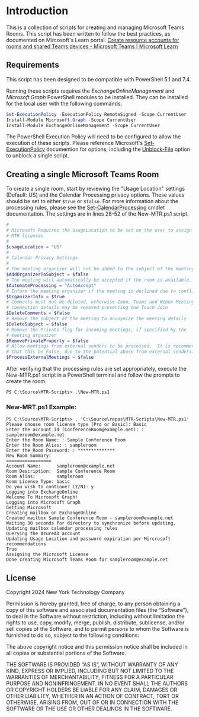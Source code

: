 # Introduction

This is a collection of scripts for creating and managing Microsoft Teams Rooms. This script has been written to follow the best practices, as documented on Mircosoft's Learn portal.  [Create resource accounts for rooms and shared Teams devices - Microsoft Teams | Microsoft Learn](https://learn.microsoft.com/en-us/microsoftteams/rooms/create-resource-account?tabs=exchange-online%2Cgraph-powershell-password)

## Requirements

This script has been designed to be compatible with PowerShell 5.1 and 7.4.

Running these scripts requires the *ExchangeOnlineManagement* and *Microsoft.Graph* PowerShell modules to be installed.  They can be installed for the local user with the following commands:

```powershell
Set-ExecutionPolicy -ExecutionPolicy RemoteSigned -Scope CurrentUser
Install-Module Microsoft.Graph -Scope CurrentUser
Install-Module ExchangeOnlineManagement -Scope CurrentUser
```

The PowerShell Execution Policy will need to be configured to allow the execution of these scripts.  Please reference Microsoft's [Set-ExecutionPolicy](https://learn.microsoft.com/en-us/powershell/module/microsoft.powershell.security/set-executionpolicy?view=powershell-7.4) documention for options, including the [Unblock-File](https://learn.microsoft.com/en-us/powershell/module/microsoft.powershell.security/set-executionpolicy?view=powershell-7.4#example-7-unblock-a-script-to-run-it-without-changing-the-execution-policy) option to unblock a single script.

## Creating a single Microsoft Teams Room

To create a single room, start by reviewing the "Usage Location" settings (Default: US) and the Calendar Processing privacy options.  These values should be set to either `$true` or `$false`.  For more information about the processing rules, please see the [Set-CalendarProcessing](https://learn.microsoft.com/en-us/powershell/module/exchange/set-calendarprocessing?view=exchange-ps) cmdlet documentation. The settings are in lines 28-52 of the New-MTR.ps1 script.

```powershell
# 
# Microsoft Requires the UsageLocation to be set on the user to assign
# MTR licenses
#
$usageLocation = "US"
#
# Calendar Privacy Settings
# 
# The meeting organizer will not be added to the subject of the meeting request.
$AddOrganizerToSubject = $false
# The meeting will automatically be accepted if the room is available.
$AutomateProcessing = "AutoAccept"
# Inform the meeting organizer if the meeting is declined due to conflict
$OrganizerInfo = $true
# Comments must not be deleted, otherwise Zoom, Teams and Webex Meeting
# connection details may be removed preventing One Touch Join
$DeleteComments = $false
# Remove the subject of the meeting to anonymize the meeting details
$DeleteSubject = $false
# Remove the Private flag for incoming meetings, if specified by the
# meeting organizer
$RemovePrivateProperty = $false
# Allow meetings from external senders to be processed.  It is recommended
# that this be False, due to the potential abuse from external senders.
$ProcessExternalMeetings = $false
```

After verifying that the processing rules are set appropriately, execute the New-MTR.ps1 script in a PowerShell terminal and follow the prompts to create the room.

```
PS C:\Source\MTR-Scripts> .\New-MTR.ps1
```

### New-MRT.ps1 Example:

```
PS C:\Source\MTR-Scripts> . 'C:\Source\repos\MTR-Scripts\New-MTR.ps1'
Please choose room license type (Pro or Basic): Basic
Enter the account id (ConferenceRoom@example.net): : sampleroom@example.net
Enter the Room Name: : Sample Conference Room
Enter the Room Alias: : sampleroom
Enter the Room Password: : **************
New Room Summary:
=================
Account Name:      sampleroom@example.net
Room Description:  Sample Conference Room
Room Alias:        sampleroom
Room License Type: basic
Do you wish to continue? (Y/N): y
Logging into ExchangeOnline
Welcome To Microsoft Graph!
Logging into Microsoft Graph
Getting Microsoft
Creating mailbox on ExchangeOnline
Created mailbox Sample Conference Room - sampleroom@example.net
Waiting 30 seconds for directory to synchronize before updating.
Updating mailbox calendar processing rules
Querying the AzureAD account
Updating Usage Location and password expiration per Mircrosoft recommendations
True
Assigning the Microsoft License
Done creating Microsoft Teams Room for sampleroom@example.net
```

## License

Copyright 2024 New York Technology Company

Permission is hereby granted, free of charge, to any person obtaining a copy of this software and associated documentation files (the “Software”), to deal in the Software without restriction, including without limitation the rights to use, copy, modify, merge, publish, distribute, sublicense, and/or sell copies of the Software, and to permit persons to whom the Software is furnished to do so, subject to the following conditions:

The above copyright notice and this permission notice shall be included in all copies or substantial portions of the Software.

THE SOFTWARE IS PROVIDED “AS IS”, WITHOUT WARRANTY OF ANY KIND, EXPRESS OR IMPLIED, INCLUDING BUT NOT LIMITED TO THE WARRANTIES OF MERCHANTABILITY, FITNESS FOR A PARTICULAR PURPOSE AND NONINFRINGEMENT. IN NO EVENT SHALL THE AUTHORS OR COPYRIGHT HOLDERS BE LIABLE FOR ANY CLAIM, DAMAGES OR OTHER LIABILITY, WHETHER IN AN ACTION OF CONTRACT, TORT OR OTHERWISE, ARISING FROM, OUT OF OR IN CONNECTION WITH THE SOFTWARE OR THE USE OR OTHER DEALINGS IN THE SOFTWARE.
